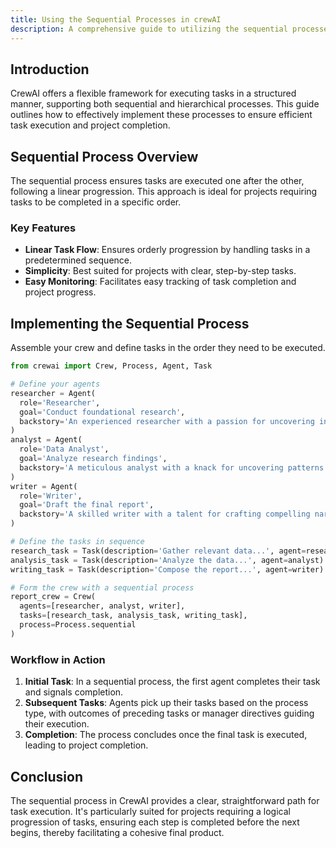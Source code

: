 ```yaml
---
title: Using the Sequential Processes in crewAI
description: A comprehensive guide to utilizing the sequential processe for task execution in crewAI projects.
---
```


## Introduction
CrewAI offers a flexible framework for executing tasks in a structured manner, supporting both sequential and hierarchical processes. This guide outlines how to effectively implement these processes to ensure efficient task execution and project completion.

## Sequential Process Overview
The sequential process ensures tasks are executed one after the other, following a linear progression. This approach is ideal for projects requiring tasks to be completed in a specific order.

### Key Features
- **Linear Task Flow**: Ensures orderly progression by handling tasks in a predetermined sequence.
- **Simplicity**: Best suited for projects with clear, step-by-step tasks.
- **Easy Monitoring**: Facilitates easy tracking of task completion and project progress.


## Implementing the Sequential Process
Assemble your crew and define tasks in the order they need to be executed.

```python
from crewai import Crew, Process, Agent, Task

# Define your agents
researcher = Agent(
  role='Researcher',
  goal='Conduct foundational research',
  backstory='An experienced researcher with a passion for uncovering insights'
)
analyst = Agent(
  role='Data Analyst',
  goal='Analyze research findings',
  backstory='A meticulous analyst with a knack for uncovering patterns'
)
writer = Agent(
  role='Writer',
  goal='Draft the final report',
  backstory='A skilled writer with a talent for crafting compelling narratives'
)

# Define the tasks in sequence
research_task = Task(description='Gather relevant data...', agent=researcher)
analysis_task = Task(description='Analyze the data...', agent=analyst)
writing_task = Task(description='Compose the report...', agent=writer)

# Form the crew with a sequential process
report_crew = Crew(
  agents=[researcher, analyst, writer],
  tasks=[research_task, analysis_task, writing_task],
  process=Process.sequential
)
```

### Workflow in Action
1. **Initial Task**: In a sequential process, the first agent completes their task and signals completion.
2. **Subsequent Tasks**: Agents pick up their tasks based on the process type, with outcomes of preceding tasks or manager directives guiding their execution.
3. **Completion**: The process concludes once the final task is executed, leading to project completion.

## Conclusion
The sequential process in CrewAI provides a clear, straightforward path for task execution. It's particularly suited for projects requiring a logical progression of tasks, ensuring each step is completed before the next begins, thereby facilitating a cohesive final product.
